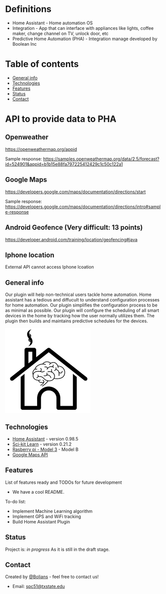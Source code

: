 # Definitions
* Home Assistant - Home automation OS 
* Integration - App that can interface with appliances like lights, coffee maker, change channel on TV, unlock door, etc
* Predictive Home Automation (PHA) - Integration manage developed by Boolean Inc


# Table of contents
* [General info](#general-info)
* [Technologies](#technologies)
* [Features](#features)
* [Status](#status)
* [Contact](#contact)


# API to provide data to PHA

## Openweather
https://openweathermap.org/appid

Sample response: https://samples.openweathermap.org/data/2.5/forecast?id=524901&appid=b1b15e88fa797225412429c1c50c122a1


## Google Maps
https://developers.google.com/maps/documentation/directions/start

Sample response:
https://developers.google.com/maps/documentation/directions/intro#sample-response



## Android Geofence (Very difficult: 13 points)
https://developer.android.com/training/location/geofencing#java


## Iphone location
External API cannot access Iphone lcoation




## General info
Our plugin will help non-technical users tackle home automation. Home assistant has a tedious and diffucult to understand configuration processes for home automation. Our plugin simplifies the configuration process to be as minimal as possible. Our plugin will configure the scheduling of all smart devices in the home by tracking how the user normally utilizes them. The plugin then builds and maintains predictive schedules for the devices.   


![Example screenshot](./img/icon.png)

## Technologies
* [Home Assistant](https://www.home-assistant.io/) - version 0.98.5
* [Sci-kit Learn](https://scikit-learn.org/stable/) - version 0.21.2
* [Rasberry pi - Model 3](https://www.raspberrypi.org/products/raspberry-pi-3-model-b/) - Model B
* [Google Maps API](https://developers.google.com/maps/documentation/)

[//]: <> (## Setup)
[//]: <> (Describe how to install / setup your local environement / add link to demo version.)

[//]: <> (## Code Examples)
[//]: <> (Show examples of usage:)
[//]: <> (`put-your-code-here`)

## Features
List of features ready and TODOs for future development
* We have a cool README.

To-do list:
* Implement Machine Learning algorithm
* Implement GPS and WiFi tracking
* Build Home Assistant Plugin

## Status
Project is: _in progress_ As it is still in the draft stage. 

[//]: <> (## Inspiration)
[//]: <> (Add here credits. Project inspired by..., based on...)

## Contact
Created by [@Bolians](https://github.com/CS3398-Bolians-Booleans) - feel free to contact us! 
* Email: spc51@txstate.edu
